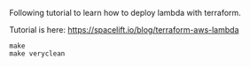 Following tutorial to learn how to deploy lambda with terraform.

Tutorial is here:
https://spacelift.io/blog/terraform-aws-lambda

```
make
make veryclean
```
